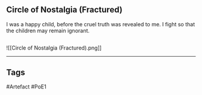 ## Circle of Nostalgia (Fractured)
I was a happy child, before the cruel truth was revealed to me.
I fight so that the children may remain ignorant.
##
![[Circle of Nostalgia (Fractured).png]]

---
## Tags
#Artefact
#PoE1